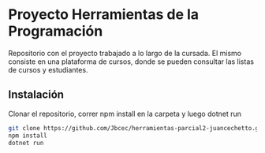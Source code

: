 # Proyecto Herramientas de la Programación

Repositorio con el proyecto trabajado a lo largo de la cursada. El mismo consiste en una plataforma de cursos, donde se pueden consultar las listas de cursos y estudiantes.

## Instalación

Clonar el repositorio, correr npm install en la carpeta y luego dotnet run

```bash
git clone https://github.com/Jbcec/herramientas-parcial2-juancechetto.git
npm install
dotnet run
```
